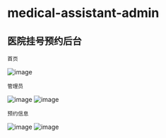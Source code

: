# medical-assistant-admin

## 医院挂号预约后台
```
首页
```
![image](https://user-images.githubusercontent.com/92317732/177194161-8e10f4bb-8b65-4b8a-b396-71e9ecb192a6.png)


```
管理员
```
![image](https://user-images.githubusercontent.com/92317732/177194779-83b75f38-db1d-4570-82b0-d937de5fdcec.png)
![image](https://user-images.githubusercontent.com/92317732/177194900-e4c716aa-e6e1-4584-8aa2-a7577b301b54.png)


```
预约信息
```
![image](https://user-images.githubusercontent.com/92317732/177195345-021100d1-da26-442d-b616-a7424aec4079.png)
![image](https://user-images.githubusercontent.com/92317732/177195396-78ac69d2-31de-4ca4-82a7-749eaf476e1a.png)

